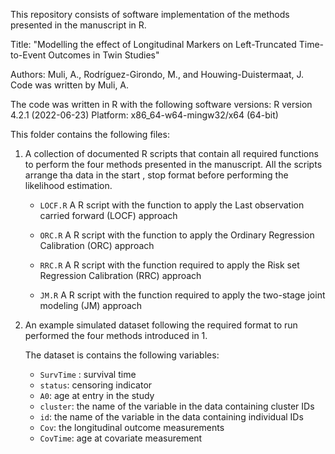 
This repository consists of software implementation of the methods presented in the manuscript in R.

Title: "Modelling the effect of Longitudinal Markers on Left-Truncated Time-to-Event Outcomes in Twin Studies"

Authors: Muli, A., Rodríguez-Girondo, M., and Houwing-Duistermaat, J.
Code was written by Muli, A.


The code was written in R with the following software versions:
R version 4.2.1 (2022-06-23)
Platform: x86_64-w64-mingw32/x64 (64-bit)


This folder contains the following files:

1. A collection of documented R scripts that contain all required functions to perform the four methods presented in the manuscript. All the scripts arrange tha data in the start , stop format before performing the likelihood estimation.

    - `LOCF.R`
    A R script with the function to apply the Last observation carried forward (LOCF) approach
    
    -  `ORC.R`
    A R script with the function to apply the Ordinary Regression Calibration (ORC) approach

    - `RRC.R`
    A R script with the function required to apply the Risk set Regression Calibration (RRC) approach
    
    - `JM.R`
    A R script with the function required to apply the two-stage joint modeling (JM) approach

2. An example simulated dataset following the required format to run performed the four methods introduced in 1. 

   The dataset is contains the following variables:
    
   - `SurvTime` : survival time
   - `status`: censoring indicator
   - `A0`: age at entry in the study
   - `cluster`: the name of the variable in the data containing cluster IDs
   - `id`: the name of the variable in the data containing individual IDs
   - `Cov`: the longitudinal outcome measurements
   - `CovTime`: age at covariate measurement



